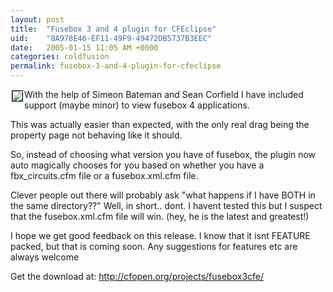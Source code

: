 ```yaml
---
layout: post
title:  "Fusebox 3 and 4 plugin for CFEclipse"
uid:	"8A978E46-EF11-49F9-49472DB5737B3EEC"
date:   2005-01-15 11:05 AM +0000
categories: coldfusion
permalink: fusebox-3-and-4-plugin-for-cfeclipse
---
```

<a href="http://cfopen.org/projects/fusebox3cfe/"><img style="border: 1px solid rgb(0, 0, 0); margin: 2px;" src="http://photos1.blogger.com/img/21/1061/320/fuseboxLogoMine.jpg" align="left" border="0" /></a>
With the help of Simeon Bateman and Sean Corfield I have included support (maybe minor) to view fusebox 4 applications.

This was actually easier than expected, with the only real drag being the property page not behaving like it should.

So, instead of choosing what version you have of fusebox, the plugin now auto magically chooses for you based on whether you have a fbx_circuits.cfm file or a fusebox.xml.cfm file.

Clever people out there will probably ask "what happens if I have BOTH in the same directory??" Well, in short.. dont. I havent tested this but I suspect that the fusebox.xml.cfm file will win. (hey, he is the latest and greatest!)

I hope we get good feedback on this release. I know that it isnt FEATURE packed, but that is coming soon. Any suggestions for features etc are always welcome

Get the download at: <a href="http://cfopen.org/projects/fusebox3cfe/">http://cfopen.org/projects/fusebox3cfe/</a>